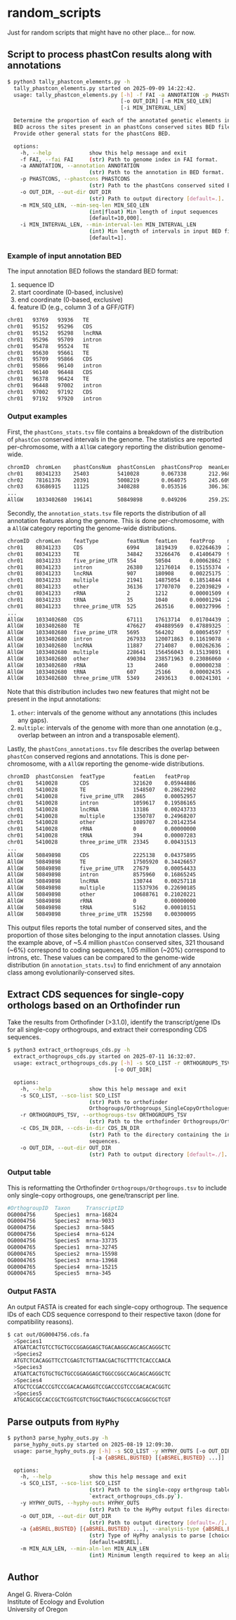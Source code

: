 # random_scripts

Just for random scripts that might have no other place... for now.

## Script to process phastCon results along with annotations

```sh
$ python3 tally_phastcon_elements.py -h
  tally_phastcon_elements.py started on 2025-09-09 14:22:42.
  usage: tally_phastcon_elements.py [-h] -f FAI -a ANNOTATION -p PHASTCONS
                                    [-o OUT_DIR] [-m MIN_SEQ_LEN]
                                    [-i MIN_INTERVAL_LEN]

  Determine the proportion of each of the annotated genetic elements in a
  BED across the sites present in an phastCons conserved sites BED file.
  Provide other general stats for the phastCons BED.

  options:
    -h, --help            show this help message and exit
    -f FAI, --fai FAI     (str) Path to genome index in FAI format.
    -a ANNOTATION, --annotation ANNOTATION
                          (str) Path to the annotation in BED format.
    -p PHASTCONS, --phastcons PHASTCONS
                          (str) Path to the phastCons conserved sited BED.
    -o OUT_DIR, --out-dir OUT_DIR
                          (str) Path to output directory [default=.].
    -m MIN_SEQ_LEN, --min-seq-len MIN_SEQ_LEN
                          (int|float) Min length of input sequences
                          [default=10,000].
    -i MIN_INTERVAL_LEN, --min-interval-len MIN_INTERVAL_LEN
                          (int) Min length of intervals in input BED files
                          [default=1].
```

### Example of input annotation BED

The input annotation BED follows the standard BED format:

1. sequence ID
2. start coordinate (0-based, inclusive)
3. end coordinate (0-based, exclusive)
4. feature ID (e.g., column 3 of a GFF/GTF)

```sh
chr01   93769   93936   TE
chr01   95152   95296   CDS
chr01   95152   95298   lncRNA
chr01   95296   95709   intron
chr01   95478   95524   TE
chr01   95630   95661   TE
chr01   95709   95866   CDS
chr01   95866   96140   intron
chr01   96140   96448   CDS
chr01   96378   96424   TE
chr01   96448   97002   intron
chr01   97002   97192   CDS
chr01   97192   97920   intron
```

### Output examples

First, the `phastCons_stats.tsv` file contains a breakdown of the distribution of
`phastCon` conserved intervals in the genome. The statistics are reported per-chromosome,
with a `AllGW` category reporting the distribution genome-wide.

```sh
chromID  chromLen    phastConsNum  phastConsLen  phastConsProp  meanLen  medianLen  sdLen     minLen  maxLen
chr01    80341233    25403         5410028       0.067338       212.968  38         908.569   1       21151
chr02    78161376    20391         5008219       0.064075       245.609  46         913.303   1       21350
chr03    63686915    11125         3408288       0.053516       306.363  44         1107.898  1       19916
...
AllGW    1033402680  196141        50849898      0.049206       259.252  42         990.404   1       29414
```

Secondly, the `annotation_stats.tsv` file reports the distribution of all annotation
features along the genome. This is done per-chromosome, with a `AllGW` category reporting
the genome-wide distributions.

```sh
chromID  chromLen    featType         featNum  featLen    featProp    meanLen   medianLen  sdLen     minLen  maxLen
chr01    80341233    CDS              6994     1819439    0.02264639  260.143   159        445.858   1       13941
chr01    80341233    TE               34842    33266476   0.41406479  954.781   387        1776.901  1       71192
chr01    80341233    five_prime_UTR   554      50504      0.00062862  91.162    54         110.332   1       832
chr01    80341233    intron           26380    12176014   0.15155374  461.562   202        907.093   1       33320
chr01    80341233    lncRNA           907      180908     0.00225175  199.458   67         318.948   1       2072
chr01    80341233    multiple         21941    14875054   0.18514844  677.957   296        1191.398  1       37401
chr01    80341233    other            36136    17707070   0.22039829  490.012   153        1071.050  1       48094
chr01    80341233    rRNA             2        1212       0.00001509  606.000   606        709.935   104     1108
chr01    80341233    tRNA             35       1040       0.00001294  29.714    8          31.578    3       84
chr01    80341233    three_prime_UTR  525      263516     0.00327996  501.935   380        443.673   1       2343
...
AllGW    1033402680  CDS              67111    17613714   0.01704439  262.456   155        418.576   1       15837
AllGW    1033402680  TE               476627   494889569  0.47889325  1038.316  405        1923.924  1       73062
AllGW    1033402680  five_prime_UTR   5695     564202     0.00054597  99.070    57         144.502   1       3439
AllGW    1033402680  intron           267933   120071863  0.11619078  448.141   193        919.243   1       68669
AllGW    1033402680  lncRNA           11887    2714087    0.00262636  228.324   102        367.418   1       10804
AllGW    1033402680  multiple         228641   156456043  0.15139891  684.287   297        1230.938  1       54289
AllGW    1033402680  other            490304   238571963  0.23086060  486.580   149        1122.196  1       106410
AllGW    1033402680  rRNA             13       2460       0.00000238  189.231   112        276.124   101     1108
AllGW    1033402680  tRNA             607      25166      0.00002435  41.460    37         32.147    1       88
AllGW    1033402680  three_prime_UTR  5349     2493613    0.00241301  466.183   339        435.273   1       3008
```

Note that this distribution includes two new features that might not be present in the input
annotations:
1. `other`: intervals of the genome without any annotations (this includes any gaps).
2. `multiple`: intervals of the genome with more than one annotation (e.g., overlap between
an intron and a transposable element).

Lastly, the `phastCons_annotations.tsv` file describes the overlap between `phastCon`
conserved regions and annotations. This is done per-chromosome, with a `AllGW` reporting
the genome-wide distributions.

```sh
chromID  phastConsLen  featType         featLen   featProp
chr01    5410028       CDS              321620    0.05944886
chr01    5410028       TE               1548507   0.28622902
chr01    5410028       five_prime_UTR   2865      0.00052957
chr01    5410028       intron           1059617   0.19586165
chr01    5410028       lncRNA           13186     0.00243733
chr01    5410028       multiple         1350787   0.24968207
chr01    5410028       other            1089707   0.20142354
chr01    5410028       rRNA             0         0.00000000
chr01    5410028       tRNA             394       0.00007283
chr01    5410028       three_prime_UTR  23345     0.00431513
...
AllGW    50849898      CDS              2225138   0.04375895
AllGW    50849898      TE               17505920  0.34426657
AllGW    50849898      five_prime_UTR   27679     0.00054433
AllGW    50849898      intron           8575960   0.16865245
AllGW    50849898      lncRNA           130744    0.00257118
AllGW    50849898      multiple         11537936  0.22690185
AllGW    50849898      other            10688761  0.21020221
AllGW    50849898      rRNA             0         0.00000000
AllGW    50849898      tRNA             5162      0.00010151
AllGW    50849898      three_prime_UTR  152598    0.00300095
```

This output files reports the total number of conserved sites, and the proportion
of those sites belonging to the input annotation classes. Using the example above,
of ~5.4 million `phastCon` conserved sites, 321 thousand (~6%) correspond to coding
sequences, 1.05 million (~20%) correspond to introns, etc. These values can be 
compared to the genome-wide distribution (in `annotation_stats.tsv`) to find
enrichment of any annotaion class among evolutionarily-conserved sites.

## Extract CDS sequences for single-copy orthologs based on an Orthofinder run

Take the results from Orthofinder (>3.1.0), identify the transcript/gene IDs for 
all single-copy orthogroups, and extract their corresponding CDS sequences.

```sh
$ python3 extract_orthogroups_cds.py -h
  extract_orthogroups_cds.py started on 2025-07-11 16:32:07.
  usage: extract_orthogroups_cds.py [-h] -s SCO_LIST -r ORTHOGROUPS_TSV -c CDS_IN_DIR
                                  [-o OUT_DIR]

  options:
    -h, --help            show this help message and exit
    -s SCO_LIST, --sco-list SCO_LIST
                          (str) Path to orthofinder
                          Orthogroups/Orthogroups_SingleCopyOrthologues.txt file.
    -r ORTHOGROUPS_TSV, --orthogroups-tsv ORTHOGROUPS_TSV
                          (str) Path to the orthofinder Orthogroups/Orthogroups.tsv
    -c CDS_IN_DIR, --cds-in-dir CDS_IN_DIR
                          (str) Path to the directory containing the input per-taxon CDS
                          sequences.
    -o OUT_DIR, --out-dir OUT_DIR
                          (str) Path to output directory [default=./].
```

### Output table

This is reformatting the Orthofinder `Orthogroups/Orthogroups.tsv` to include only 
single-copy orthogroups, one gene/transcript per line.

```sh
#OrthogroupID  Taxon     TranscriptID
OG0004756      Species1  mrna-16824
OG0004756      Species2  mrna-9033
OG0004756      Species3  mrna-5845
OG0004756      Species4  mrna-6124
OG0004756      Species5  mrna-33735
OG0004765      Species1  mrna-32745
OG0004765      Species2  mrna-15598
OG0004765      Species3  mrna-13968
OG0004765      Species4  mrna-15215
OG0004765      Species5  mrna-345
```

### Output FASTA

An output FASTA is created for each single-copy orthogroup. The sequence IDs of each CDS
sequence correspond to their respective taxon (done for compatibility reasons).

```sh
$ cat out/OG0004756.cds.fa
  >Species1
  ATGATCACTGTCCTGCTGCCGGAGGAGCTGACAAGGCAGCAGCAGGGCTC
  >Species2
  ATGTCTCACAGGTTCCTCGAGTCTGTTAACGACTGCTTTCTCACCCAACA
  >Species3
  ATGATCACTGTGCTGCTGCCGGAGGAGCTGGCCGGCCAGCAGCAGGGCTC
  >Species4
  ATGCTCCGACCCGTCCCGACACAAGGTCCGACCCGTCCCGACACACGGTC
  >Species5
  ATGCAGCGCCACCGCTCGGTCGTCTGGCTGAGCTGCGCCACGGCGCTCGT
```

## Parse outputs from `HyPhy`

```sh
$ python3 parse_hyphy_outs.py -h
  parse_hyphy_outs.py started on 2025-08-19 12:09:30.
  usage: parse_hyphy_outs.py [-h] -s SCO_LIST -y HYPHY_OUTS [-o OUT_DIR]
                           [-a {aBSREL,BUSTED} [{aBSREL,BUSTED} ...]] [-m MIN_ALN_LEN]

  options:
    -h, --help            show this help message and exit
    -s SCO_LIST, --sco-list SCO_LIST
                          (str) Path to the single-copy orthgroup table (produced by
                          `extract_orthogroups_cds.py`).
    -y HYPHY_OUTS, --hyphy-outs HYPHY_OUTS
                          (str) Path to the HyPhy output files directory.
    -o OUT_DIR, --out-dir OUT_DIR
                          (str) Path to output directory [default=./].
    -a {aBSREL,BUSTED} [{aBSREL,BUSTED} ...], --analysis-type {aBSREL,BUSTED} [{aBSREL,BUSTED} ...]
                          (str) Type of HyPhy analysis to parse [choices: aBSREL, BUSTED]
                          [default=aBSREL].
    -m MIN_ALN_LEN, --min-aln-len MIN_ALN_LEN
                          (int) Minimum length required to keep an alignment [default=24]
```

## Author

Angel G. Rivera-Colón  
Institute of Ecology and Evolution  
University of Oregon
